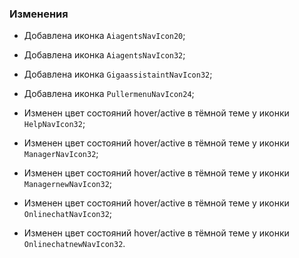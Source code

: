 ### Изменения

- Добавлена иконка `AiagentsNavIcon20`;
- Добавлена иконка `AiagentsNavIcon32`;
- Добавлена иконка `GigaassistaintNavIcon32`;
- Добавлена иконка `PullermenuNavIcon24`;

- Изменен цвет состояний hover/active в тёмной теме у иконки `HelpNavIcon32`;
- Изменен цвет состояний hover/active в тёмной теме у иконки `ManagerNavIcon32`;
- Изменен цвет состояний hover/active в тёмной теме у иконки `ManagernewNavIcon32`;
- Изменен цвет состояний hover/active в тёмной теме у иконки `OnlinechatNavIcon32`;
- Изменен цвет состояний hover/active в тёмной теме у иконки `OnlinechatnewNavIcon32`.
